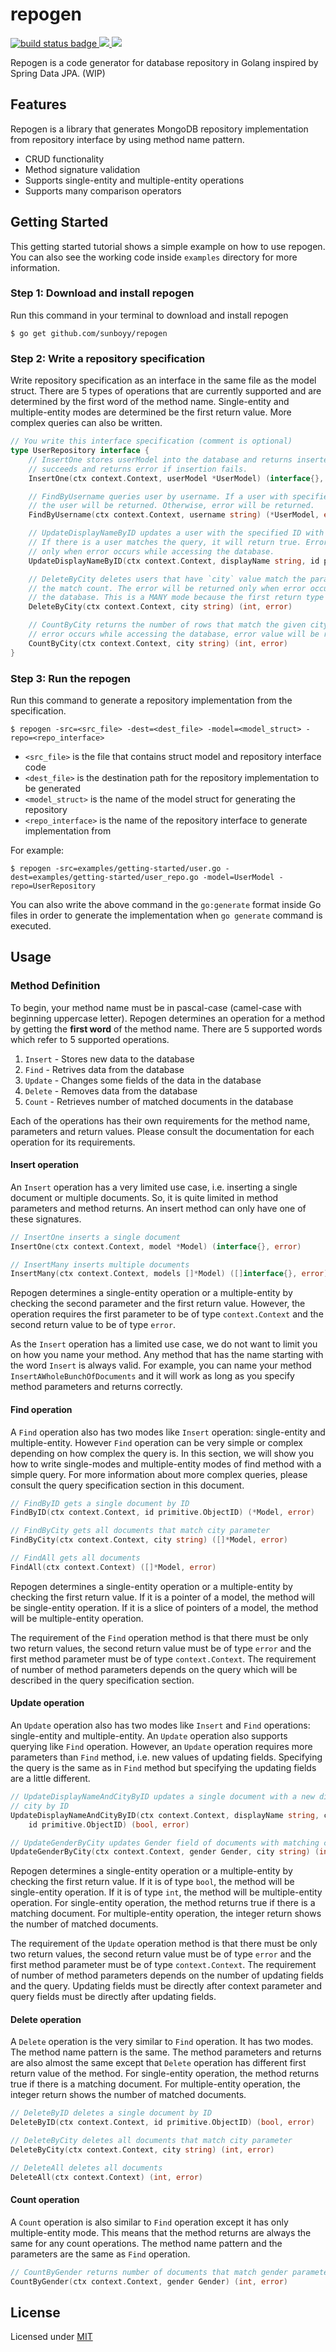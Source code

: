 # repogen

<a href="https://github.com/sunboyy/repogen/actions?query=workflow%3Abuild">
    <img src="https://github.com/sunboyy/repogen/workflows/build/badge.svg" alt="build status badge">
</a>
<a href="https://codecov.io/gh/sunboyy/repogen">
    <img src="https://codecov.io/gh/sunboyy/repogen/branch/main/graph/badge.svg?token=9BD5Y8X7NO"/>
</a>
<a href="https://codeclimate.com/github/sunboyy/repogen/maintainability">
	<img src="https://api.codeclimate.com/v1/badges/d0270245c28814200c5f/maintainability" />
</a>

Repogen is a code generator for database repository in Golang inspired by Spring Data JPA. (WIP)

## Features

Repogen is a library that generates MongoDB repository implementation from repository interface by using method name pattern.

- CRUD functionality
- Method signature validation
- Supports single-entity and multiple-entity operations
- Supports many comparison operators

## Getting Started

This getting started tutorial shows a simple example on how to use repogen. You can also see the working code inside `examples` directory for more information.

### Step 1: Download and install repogen

Run this command in your terminal to download and install repogen

```
$ go get github.com/sunboyy/repogen
```

### Step 2: Write a repository specification

Write repository specification as an interface in the same file as the model struct. There are 5 types of operations that are currently supported and are determined by the first word of the method name. Single-entity and multiple-entity modes are determined be the first return value. More complex queries can also be written.

```go
// You write this interface specification (comment is optional)
type UserRepository interface {
	// InsertOne stores userModel into the database and returns inserted ID if insertion
	// succeeds and returns error if insertion fails.
	InsertOne(ctx context.Context, userModel *UserModel) (interface{}, error)

	// FindByUsername queries user by username. If a user with specified username exists,
	// the user will be returned. Otherwise, error will be returned.
	FindByUsername(ctx context.Context, username string) (*UserModel, error)

	// UpdateDisplayNameByID updates a user with the specified ID with a new display name.
	// If there is a user matches the query, it will return true. Error will be returned
	// only when error occurs while accessing the database.
	UpdateDisplayNameByID(ctx context.Context, displayName string, id primitive.ObjectID) (bool, error)

	// DeleteByCity deletes users that have `city` value match the parameter and returns
	// the match count. The error will be returned only when error occurs while accessing
	// the database. This is a MANY mode because the first return type is an integer.
	DeleteByCity(ctx context.Context, city string) (int, error)

	// CountByCity returns the number of rows that match the given city parameter. If an
	// error occurs while accessing the database, error value will be returned.
	CountByCity(ctx context.Context, city string) (int, error)
}
```

### Step 3: Run the repogen

Run this command to generate a repository implementation from the specification.

```
$ repogen -src=<src_file> -dest=<dest_file> -model=<model_struct> -repo=<repo_interface>
```

- `<src_file>` is the file that contains struct model and repository interface code
- `<dest_file>` is the destination path for the repository implementation to be generated
- `<model_struct>` is the name of the model struct for generating the repository
- `<repo_interface>` is the name of the repository interface to generate implementation from

For example:

```
$ repogen -src=examples/getting-started/user.go -dest=examples/getting-started/user_repo.go -model=UserModel -repo=UserRepository
```

You can also write the above command in the `go:generate` format inside Go files in order to generate the implementation when `go generate` command is executed.

## Usage

### Method Definition

To begin, your method name must be in pascal-case (camel-case with beginning uppercase letter). Repogen determines an operation for a method by getting the **first word** of the method name. There are 5 supported words which refer to 5 supported operations.

1. `Insert` - Stores new data to the database
2. `Find` - Retrives data from the database
3. `Update` - Changes some fields of the data in the database
4. `Delete` - Removes data from the database
5. `Count` - Retrieves number of matched documents in the database

Each of the operations has their own requirements for the method name, parameters and return values. Please consult the documentation for each operation for its requirements.

#### Insert operation

An `Insert` operation has a very limited use case, i.e. inserting a single document or multiple documents. So, it is quite limited in method parameters and method returns. An insert method can only have one of these signatures.

```go
// InsertOne inserts a single document
InsertOne(ctx context.Context, model *Model) (interface{}, error)

// InsertMany inserts multiple documents
InsertMany(ctx context.Context, models []*Model) ([]interface{}, error)
```

Repogen determines a single-entity operation or a multiple-entity by checking the second parameter and the first return value. However, the operation requires the first parameter to be of type `context.Context` and the second return value to be of type `error`.

As the `Insert` operation has a limited use case, we do not want to limit you on how you name your method. Any method that has the name starting with the word `Insert` is always valid. For example, you can name your method `InsertAWholeBunchOfDocuments` and it will work as long as you specify method parameters and returns correctly.

#### Find operation

A `Find` operation also has two modes like `Insert` operation: single-entity and multiple-entity. However `Find` operation can be very simple or complex depending on how complex the query is. In this section, we will show you how to write single-modes and multiple-entity modes of find method with a simple query. For more information about more complex queries, please consult the query specification section in this document.

```go
// FindByID gets a single document by ID
FindByID(ctx context.Context, id primitive.ObjectID) (*Model, error)

// FindByCity gets all documents that match city parameter
FindByCity(ctx context.Context, city string) ([]*Model, error)

// FindAll gets all documents
FindAll(ctx context.Context) ([]*Model, error)
```

Repogen determines a single-entity operation or a multiple-entity by checking the first return value. If it is a pointer of a model, the method will be single-entity operation. If it is a slice of pointers of a model, the method will be multiple-entity operation.

The requirement of the `Find` operation method is that there must be only two return values, the second return value must be of type `error` and the first method parameter must be of type `context.Context`. The requirement of number of method parameters depends on the query which will be described in the query specification section.

#### Update operation

An `Update` operation also has two modes like `Insert` and `Find` operations: single-entity and multiple-entity. An `Update` operation also supports querying like `Find` operation. However, an `Update` operation requires more parameters than `Find` method, i.e. new values of updating fields. Specifying the query is the same as in `Find` method but specifying the updating fields are a little different.

```go
// UpdateDisplayNameAndCityByID updates a single document with a new display name and
// city by ID
UpdateDisplayNameAndCityByID(ctx context.Context, displayName string, city string,
	id primitive.ObjectID) (bool, error)

// UpdateGenderByCity updates Gender field of documents with matching city parameter
UpdateGenderByCity(ctx context.Context, gender Gender, city string) (int, error)
```

Repogen determines a single-entity operation or a multiple-entity by checking the first return value. If it is of type `bool`, the method will be single-entity operation. If it is of type `int`, the method will be multiple-entity operation. For single-entity operation, the method returns true if there is a matching document. For multiple-entity operation, the integer return shows the number of matched documents.

The requirement of the `Update` operation method is that there must be only two return values, the second return value must be of type `error` and the first method parameter must be of type `context.Context`. The requirement of number of method parameters depends on the number of updating fields and the query. Updating fields must be directly after context parameter and query fields must be directly after updating fields.

#### Delete operation

A `Delete` operation is the very similar to `Find` operation. It has two modes. The method name pattern is the same. The method parameters and returns are also almost the same except that `Delete` operation has different first return value of the method. For single-entity operation, the method returns true if there is a matching document. For multiple-entity operation, the integer return shows the number of matched documents.

```go
// DeleteByID deletes a single document by ID
DeleteByID(ctx context.Context, id primitive.ObjectID) (bool, error)

// DeleteByCity deletes all documents that match city parameter
DeleteByCity(ctx context.Context, city string) (int, error)

// DeleteAll deletes all documents
DeleteAll(ctx context.Context) (int, error)
```

#### Count operation

A `Count` operation is also similar to `Find` operation except it has only multiple-entity mode. This means that the method returns are always the same for any count operations. The method name pattern and the parameters are the same as `Find` operation.

```go
// CountByGender returns number of documents that match gender parameter
CountByGender(ctx context.Context, gender Gender) (int, error)
```

## License

Licensed under [MIT](https://github.com/sunboyy/repogen/blob/main/LICENSE)
